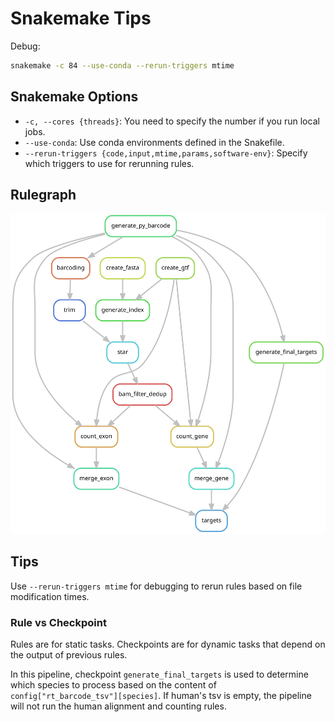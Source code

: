 # Snakemake Tips

Debug:

```bash
snakemake -c 84 --use-conda --rerun-triggers mtime
```

## Snakemake Options

- `-c, --cores {threads}`: You need to specify the number if you run local jobs.
- `--use-conda`: Use conda environments defined in the Snakefile.
- `--rerun-triggers {code,input,mtime,params,software-env}`: Specify which triggers to use for rerunning rules.

## Rulegraph

![rulegraph](../rulegraph.svg)

## Tips

Use `--rerun-triggers mtime` for debugging to rerun rules based on file modification times.

### Rule vs Checkpoint

Rules are for static tasks. Checkpoints are for dynamic tasks that depend on the output of previous rules.

In this pipeline, checkpoint `generate_final_targets` is used to determine which species to process based on the content of `config["rt_barcode_tsv"][species]`. If human's tsv is empty, the pipeline will not run the human alignment and counting rules.

